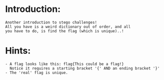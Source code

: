 Introduction:
=============
	Another introduction to stego challenges!
	All you have is a weird dictionary out of order, and all
	you have to do, is find the flag (which is unique)..!


Hints:
======
	- A flag looks like this: flag{This could be a flag!}
	  Notice it requires a starting bracket '{' AND an ending bracket '}'
	- The 'real' flag is unique.